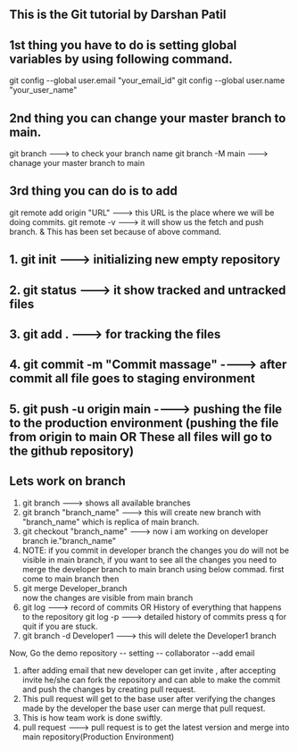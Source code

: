 ## This is the Git tutorial by Darshan Patil
## 1st thing you have to do is setting global variables by using following command.
git config --global user.email "your_email_id"
git config --global user.name "your_user_name"

## 2nd thing you can change your master branch to main.
git branch  ---> to check your branch name
git branch -M main ---> chanage your master branch to main

## 3rd thing you can do is to add 
git remote add origin "URL" ---> this URL is the place where we will be doing commits.
git remote -v  ---> it will show us the fetch and push branch. & This has been set because of above command.


## 1. git init  ---> initializing new empty repository
## 2. git status ---> it show tracked and untracked files
## 3. git add .           ---> for tracking the files
## 4. git commit -m "Commit massage"  ----> after commit all file goes to staging environment
## 5. git push -u origin main  ----> pushing the file to the production environment (pushing the file from origin to main OR These all files will go to the github repository)

## Lets work on branch
1. git branch  ---> shows all available branches
2. git branch "branch_name"  ---> this will create new branch with "branch_name" which is replica of main branch.
3. git checkout "branch_name" ---> now i am working on developer branch ie."branch_name"
4. NOTE: if you commit in developer branch the changes you do will not be visible in main branch, if you want to see all the changes you need to merge the developer branch to main branch using below commad.
 first come to main branch then 
 5. git merge Developer_branch  
   now the changes are visible from main branch
6. git log ---> record of commits OR History of everything that happens to the repository
   git log -p ---> detailed history of commits
   press q for quit if you are stuck.
7. git branch -d Developer1  ---> this will delete the Developer1 branch

Now,
Go the demo repository -- setting -- collaborator --add email
1. after adding email that new developer can get invite , after accepting invite he/she can fork the repository and can able to make the commit and push the changes by creating pull request.
2. This pull request will get to the base user after verifying the changes made by the developer the base user can merge that pull request.
3. This is how team work is done swiftly.
4. pull request ---> pull request is to get the latest version and merge into main repository(Production Environment)